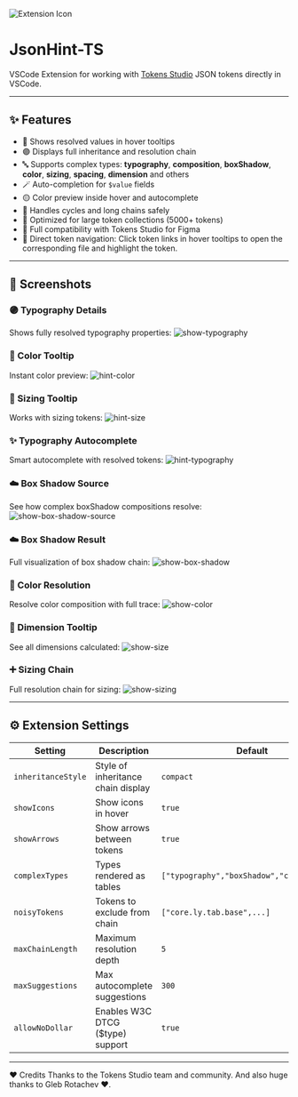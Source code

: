 ![Extension Icon](./icon.png)

# JsonHint-TS

VSCode Extension for working with [Tokens Studio](https://tokens.studio) JSON tokens directly in VSCode.

---

## ✨ Features

- 🎨 Shows resolved values in hover tooltips
- 🟣 Displays full inheritance and resolution chain
- 🔤 Supports complex types: **typography**, **composition**, **boxShadow**, **color**, **sizing**, **spacing**, **dimension** and others
- 🪄 Auto-completion for `$value` fields
- 🟡 Color preview inside hover and autocomplete
- 🔄 Handles cycles and long chains safely
- 🐇 Optimized for large token collections (5000+ tokens)
- 💼 Full compatibility with Tokens Studio for Figma
- 🔗 Direct token navigation: Click token links in hover tooltips to open the corresponding file and highlight the token.

---

## 📸 Screenshots

### 🟣 Typography Details
Shows fully resolved typography properties:
![show-typography](./screenshots/show-typography.png)

### 🎨 Color Tooltip
Instant color preview:
![hint-color](./screenshots/hint-color.png)

### 📏 Sizing Tooltip
Works with sizing tokens:
![hint-size](./screenshots/hint-size.png)

### ✨ Typography Autocomplete
Smart autocomplete with resolved tokens:
![hint-typography](./screenshots/hint-typography.png)

### ☁️ Box Shadow Source
See how complex boxShadow compositions resolve:
![show-box-shadow-source](./screenshots/show-box-shadow-source.png)

### ☁️ Box Shadow Result
Full visualization of box shadow chain:
![show-box-shadow](./screenshots/show-box-shadow.png)

### 🎨 Color Resolution
Resolve color composition with full trace:
![show-color](./screenshots/show-color.png)

### 📐 Dimension Tooltip
See all dimensions calculated:
![show-size](./screenshots/show-size.png)

### ➕ Sizing Chain
Full resolution chain for sizing:
![show-sizing](./screenshots/show-sizing.png)

---

## ⚙️ Extension Settings

| Setting            | Description                        | Default                                    |
| ------------------ | ---------------------------------- | ------------------------------------------ |
| `inheritanceStyle` | Style of inheritance chain display | `compact`                                  |
| `showIcons`        | Show icons in hover                | `true`                                     |
| `showArrows`       | Show arrows between tokens         | `true`                                     |
| `complexTypes`     | Types rendered as tables           | `["typography","boxShadow","composition"]` |
| `noisyTokens`      | Tokens to exclude from chain       | `["core.ly.tab.base",...]`                 |
| `maxChainLength`   | Maximum resolution depth           | `5`                                        |
| `maxSuggestions`   | Max autocomplete suggestions       | `300`                                      |
| `allowNoDollar`    | Enables W3C DTCG ($type) support   | `true`                                      |

---


❤️ Credits
Thanks to the Tokens Studio team and community.
And also huge thanks to Gleb Rotachev ❤️.